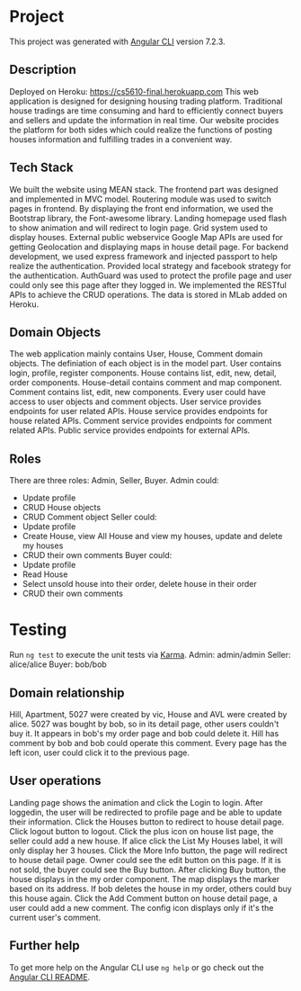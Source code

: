 # Project

This project was generated with [Angular CLI](https://github.com/angular/angular-cli) version 7.2.3.
## Description

Deployed on Heroku: https://cs5610-final.herokuapp.com
This web application is designed for designing housing trading platform. Traditional house tradings are time consuming and hard to efficiently connect buyers and sellers and update the information in real time. Our website procides the platform for both sides which could realize the functions of posting houses information and fulfilling trades in a convenient way.


## Tech Stack

We built the website using MEAN stack. The frontend part was designed and implemented in MVC model. Routering module was used to switch pages in frontend. By displaying the front end information, we used the Bootstrap library, the Font-awesome library. Landing homepage used flash to show animation and will redirect to login page. Grid system used to display houses. External public webservice Google Map APIs are used for getting Geolocation and displaying maps in house detail page. For backend development, we used express framework and injected passport to help realize the authentication. Provided local strategy and facebook strategy for the authentication. AuthGuard was used to protect the profile page and user could only see this page after they logged in. We implemented the RESTful APIs to achieve the CRUD operations. The data is stored in MLab added on Heroku.

## Domain Objects

The web application mainly contains User, House, Comment domain objects. The definiation of each object is in the model part. User contains login, profile, register components. House contains list, edit, new, detail, order components. House-detail contains comment and map component. Comment contains list, edit, new components. Every user could have access to user objects and comment objects. User service provides endpoints for user related APIs. House service provides endpoints for house related APIs. Comment service provides endpoints for comment related APIs. Public service provides endpoints for external APIs.

## Roles

There are three roles: Admin, Seller, Buyer.
Admin could:
  - Update profile
  - CRUD House objects
  - CRUD Comment object
Seller could:
  - Update profile
  - Create House, view All House and view my houses, update and delete my houses
  - CRUD their own comments
Buyer could:
  - Update profile
  - Read House
  - Select unsold house into their order, delete house in their order
  - CRUD their own comments


# Testing

Run `ng test` to execute the unit tests via [Karma](https://karma-runner.github.io).
Admin: admin/admin
Seller: alice/alice
Buyer: bob/bob

## Domain relationship
Hill, Apartment, 5027 were created by vic, House and AVL were created by alice.
5027 was bought by bob, so in its detail page, other users couldn't buy it. It appears in bob's my order page and bob could delete it.
Hill has comment by bob and bob could operate this comment.
Every page has the left icon, user could click it to the previous page.

## User operations
Landing page shows the animation and click the Login to login.
After loggedin, the user will be redirected to profile page and be able to update their information. Click the Houses button to redirect to house detail page. Click logout button to logout.
Click the plus icon on house list page, the seller could add a new house.
If alice click the List My Houses label, it will only display her 3 houses.
Click the More Info button, the page will redirect to house detail page. Owner could see the edit button on this page. If it is not sold, the buyer could see the Buy button. After clicking Buy button, the house displays in the my order component. The map displays the marker based on its address. If bob deletes the house in my order, others could buy this house again.
Click the Add Comment button on house detail page, a user could add a new comment. The config icon displays only if it's the current user's comment.

## Further help

To get more help on the Angular CLI use `ng help` or go check out the [Angular CLI README](https://github.com/angular/angular-cli/blob/master/README.md).
